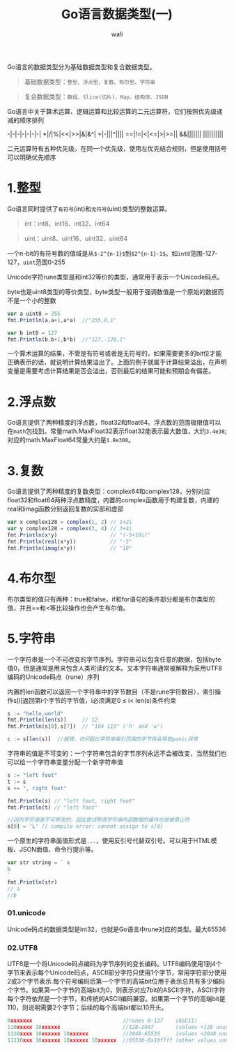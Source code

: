 ﻿---
layout: post
title: Go语言数据类型(一)   #标题
tagline: 介绍整型、浮点型、复数、布尔型、字符串
category: Go      #分类
author: wali    #作者
tag: Go     #标签
ghurl:        #github url
ghurl_zip:   #github zip下载

post_nav: ['1.整型','2.浮点数','3.复数','4.布尔型','5.字符串']
---

Go语言的数据类型分为基础数据类型和复合数据类型。

> 基础数据类型：`整型、浮点型、复数、布尔型、字符串`

> 复合数据类型：`数组、Slice(切片)、Map、结构体、JSON`

Go语言中关于算术运算、逻辑运算和比较运算的二元运算符，它们按照优先级递减的顺序排列

-|-|-|-|-|-|-|
\*|/|%|<<|>>|&|&^|
\+|-|\||^||||
==|!=|<|<=|>|>=||
&&|||||||
|\|\||||||||

二元运算符有五种优先级。在同一个优先级，使用左优先结合规则，但是使用括号可以明确优先顺序

# 1.整型

Go语言同时提供了`有符号`(int)和`无符号`(uint)类型的整数运算。

> int：int8、int16、int32、int64 

> uint：uint8、uint16、uint32、uint64

一个n-bit的有符号数的值域是从`$-2^{n-1}$`到`$2^{n-1}-1$`。如`int8`范围-127-127，`uint`范围0-255

Unicode字符rune类型是和int32等价的类型，通常用于表示一个Unicode码点。

byte也是uint8类型的等价类型，byte类型一般用于强调数值是一个原始的数据而不是一个小的整数


```javascript
var a uint8 = 255
fmt.Println(a,a+1,a*a)  //"255,0,1"

var b int8 = 127
fmt.Println(b,b+1,b*b)  //"127,-128,1"

```
一个算术运算的结果，不管是有符号或者是无符号的，如果需要更多的bit位才能正确表示的话，就说明计算结果溢出了。上面的例子就属于计算结果溢出，在声明变量是需要考虑计算结果是否会溢出，否则最后的结果可能和预期会有偏差。

# 2.浮点数

Go语言提供了两种精度的浮点数，float32和float64。浮点数的范围极限值可以在`math`包找到。常量math.MaxFloat32表示float32能表示最大数值，大约`3.4e38`;对应的math.MaxFloat64常量大约是`1.8e308`。


# 3.复数

Go语言提供了两种精度的复数类型：complex64和complex128，分别对应float32和float64两种浮点数精度，内置的complex函数用于构建复数，内建的real和imag函数分别返回复数的实部和虚部

```javascript
var x complex128 = complex(1, 2) // 1+2i
var y complex128 = complex(3, 4) // 3+4i
fmt.Println(x*y)                 // "(-5+10i)"
fmt.Println(real(x*y))           // "-5"
fmt.Println(imag(x*y))           // "10"
```

# 4.布尔型

布尔类型的值只有两种：true和false，if和for语句的条件部分都是布尔类型的值，并且==和<等比较操作也会产生布尔值。

# 5.字符串

一个字符串是一个不可改变的字节序列。字符串可以包含任意的数据，包括byte值0，但是通常是用来包含人类可读的文本。文本字符串通常被解释为采用UTF8编码的Unicode码点（rune）序列

内置的len函数可以返回一个字符串中的字节数目（不是rune字符数目），索引操作s[i]返回第i个字节的字节值，i必须满足0 ≤ i< len(s)条件约束

```javascript
s := "hello,world"
fmt.Println(len(s))     // 12
fmt.Println(s[0],s[7])  // "104 119" ('h' and 'w')

c := s[len(s)]  //报错，访问超出字符串索引范围的字节将会导致panic异常

```

字符串的值是不可变的：一个字符串包含的字节序列永远不会被改变，当然我们也可以给一个字符串变量分配一个新字符串值

```javascript
s := "left foot"
t := s
s += ", right foot"

fmt.Println(s) // "left foot, right foot"
fmt.Println(t) // "left foot"

//因为字符串是不可修改的，因此尝试修改字符串内部数据的操作也是被禁止的
s[0] = 'L' // compile error: cannot assign to s[0]
```

一个原生的字符串面值形式是`...`，使用反引号代替双引号。可以用于HTML模板、JSON面值、命令行提示等。

```javascript
var str string = ` a
b
`
fmt.Println(str)
// a 
//b
```

### 01.unicode

Unicode码点的数据类型是int32，也就是Go语言中rune对应的类型。最大65536

### 02.UTF8

UTF8是一个将Unicode码点编码为字节序列的变长编码。UTF8编码使用1到4个字节来表示每个Unicode码点，ASCII部分字符只使用1个字节，常用字符部分使用2或3个字节表示.每个符号编码后第一个字节的高端bit位用于表示总共有多少编码个字节。如果第一个字节的高端bit为0，则表示对应7bit的ASCII字符，ASCII字符每个字符依然是一个字节，和传统的ASCII编码兼容。如果第一个字节的高端bit是110，则说明需要2个字节；后续的每个高端bit都以10开头。

```javascript
0xxxxxxx                             //runes 0-127    (ASCII)
110xxxxx 10xxxxxx                    //128-2047       (values <128 unused)
1110xxxx 10xxxxxx 10xxxxxx           //2048-65535     (values <2048 unused)
11110xxx 10xxxxxx 10xxxxxx 10xxxxxx  //65536-0x10ffff (other values unused)
```








































